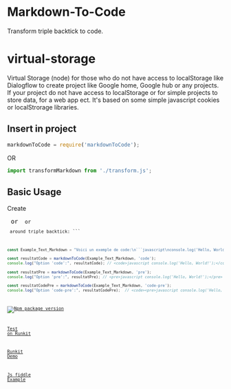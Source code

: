 # Markdown-To-Code
Transform triple backtick to code.

# virtual-storage
Virtual Storage (node) for those who do not have access to localStorage like Dialogflow to create project like Google home, Google hub or any projects. If your project do not have access to localStorage or for simple projects to store data, for a web app ect.
It's based on some simple javascript cookies or localStrorage libraries.

## Insert in project

```javascript
markdownToCode = require('markdownToCode');
```
OR
```javascript
import transformMarkdown from './transform.js';
```

## Basic Usage

Create <pre> or <code> or <code><pre> around triple backtick: ```

```javascript
const Example_Text_Markdown = "Voici un exemple de code:\n```javascript\nconsole.log('Hello, World!');\n```";

const resultatCode = markdownToCode(Example_Text_Markdown, 'code');
console.log("Option 'code':", resultatCode); // <code>javascript console.log('Hello, World!');</code>

const resultatPre = markdownToCode(Example_Text_Markdown, 'pre');
console.log("Option 'pre':", resultatPre); // <pre>javascript console.log('Hello, World!');</pre>

const resultatCodePre = markdownToCode(Example_Text_Markdown, 'code-pre');
console.log("Option 'code-pre':", resultatCodePre);  // <code><pre>javascript console.log('Hello, World!');</pre></code>
```


[![Npm package version](https://badgen.net/npm/v/virtual-storage)](https://www.npmjs.com/package/virtual-storage)

[Test on Runkit](https://runkit.com/onigetoc/5e43f1d10888310014d63d5d)

[Runkit Demo](https://runkit.com/onigetoc/virtual-storage-by-gc)

[Js fiddle Example](https://jsfiddle.net/onigetoc/jzbuve15/)
